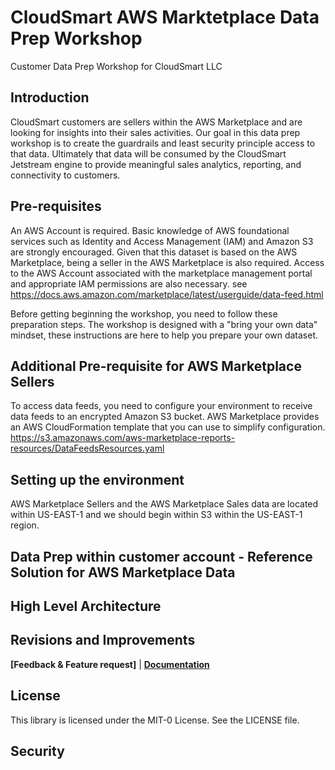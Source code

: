 # CloudSmart AWS Marktetplace Data Prep Workshop
Customer Data Prep Workshop for CloudSmart LLC

## Introduction
CloudSmart customers are sellers within the AWS Marketplace and are looking for insights into their sales activities.  Our goal in this data prep workshop is to create the guardrails and least security principle access to that data.  Ultimately that data will be consumed by the CloudSmart Jetstream engine to provide meaningful sales analytics, reporting, and connectivity to customers.
## Pre-requisites
An AWS Account is required. Basic knowledge of AWS foundational services such as Identity and Access Management (IAM) and Amazon S3 are strongly encouraged.  Given that this dataset is based on the AWS Marketplace, being a seller in the AWS Marketplace is also required. Access to the AWS Account associated with the marketplace management portal and appropriate IAM permissions are also necessary. see https://docs.aws.amazon.com/marketplace/latest/userguide/data-feed.html

Before getting beginning the workshop, you need to follow these preparation steps. The workshop is designed with a "bring your own data" mindset, these instructions are here to help you prepare your own dataset.

## Additional Pre-requisite for AWS Marketplace Sellers
To access data feeds, you need to configure your environment to receive data feeds to an encrypted Amazon S3 bucket. AWS Marketplace provides an AWS CloudFormation template that you can use to simplify configuration. https://s3.amazonaws.com/aws-marketplace-reports-resources/DataFeedsResources.yaml

## Setting up the environment
AWS Marketplace Sellers and the AWS Marketplace Sales data are located within US-EAST-1 and we should begin within S3 within the US-EAST-1 region.


## Data Prep within customer account - Reference Solution for AWS Marketplace Data 
## High Level Architecture  
## Revisions and Improvements
**[Feedback & Feature request]** | **[Documentation](documentation.md)**
## License
This library is licensed under the MIT-0 License. See the LICENSE file.

## Security
